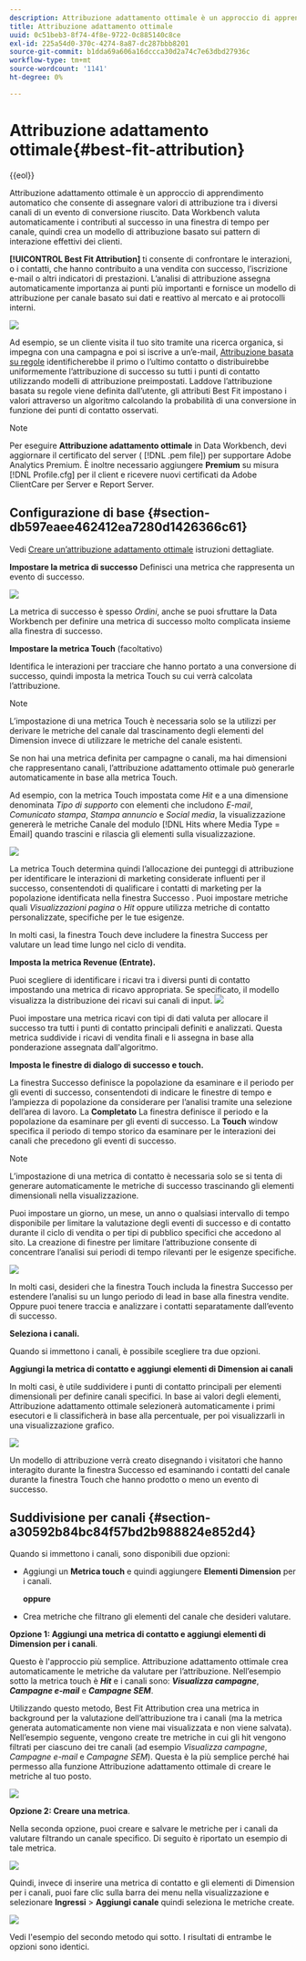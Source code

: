 ```yaml
---
description: Attribuzione adattamento ottimale è un approccio di apprendimento automatico che consente di assegnare valori di attribuzione tra i diversi canali di un evento di conversione riuscito. Data Workbench valuta automaticamente i contributi al successo in una finestra di tempo per canale, quindi crea un modello di attribuzione basato sui pattern di interazione effettivi dei clienti.
title: Attribuzione adattamento ottimale
uuid: 0c51beb3-8f74-4f8e-9722-0c885140c8ce
exl-id: 225a54d0-370c-4274-8a87-dc287bbb8201
source-git-commit: b1dda69a606a16dccca30d2a74c7e63dbd27936c
workflow-type: tm+mt
source-wordcount: '1141'
ht-degree: 0%

---
```


# Attribuzione adattamento ottimale{#best-fit-attribution}

{{eol}}

Attribuzione adattamento ottimale è un approccio di apprendimento automatico che consente di assegnare valori di attribuzione tra i diversi canali di un evento di conversione riuscito. Data Workbench valuta automaticamente i contributi al successo in una finestra di tempo per canale, quindi crea un modello di attribuzione basato sui pattern di interazione effettivi dei clienti.

**[!UICONTROL Best Fit Attribution]** ti consente di confrontare le interazioni, o i contatti, che hanno contribuito a una vendita con successo, l’iscrizione e-mail o altri indicatori di prestazioni. L’analisi di attribuzione assegna automaticamente importanza ai punti più importanti e fornisce un modello di attribuzione per canale basato sui dati e reattivo al mercato e ai protocolli interni.

![](assets/attrib_windows_5.png)

Ad esempio, se un cliente visita il tuo sito tramite una ricerca organica, si impegna con una campagna e poi si iscrive a un’e-mail, [Attribuzione basata su regole](/help/home/c-get-started/c-attribution-profiles/c-rules-attrib/c-rules-attrib.md) identificherebbe il primo o l’ultimo contatto o distribuirebbe uniformemente l’attribuzione di successo su tutti i punti di contatto utilizzando modelli di attribuzione preimpostati. Laddove l’attribuzione basata su regole viene definita dall’utente, gli attributi Best Fit impostano i valori attraverso un algoritmo calcolando la probabilità di una conversione in funzione dei punti di contatto osservati.

>[!NOTE]
>
>Per eseguire **Attribuzione adattamento ottimale** in Data Workbench, devi aggiornare il certificato del server ( [!DNL .pem file]) per supportare Adobe Analytics Premium. È inoltre necessario aggiungere **Premium** su misura [!DNL Profile.cfg] per il client e ricevere nuovi certificati da Adobe ClientCare per Server e Report Server.

## Configurazione di base {#section-db597eaee462412ea7280d1426366c61}

Vedi [Creare un’attribuzione adattamento ottimale](../../../../home/c-get-started/c-attribution-profiles/c-attrib-algorithmic/c-attrib-building.md#concept-fede6fc4f592475fa8b351b1765a522d) istruzioni dettagliate.

**Impostare la metrica di successo**
Definisci una metrica che rappresenta un evento di successo.

![](assets/attrib_windows_1.png)

La metrica di successo è spesso *Ordini*, anche se puoi sfruttare la Data Workbench per definire una metrica di successo molto complicata insieme alla finestra di successo.

**Impostare la metrica Touch** (facoltativo)

Identifica le interazioni per tracciare che hanno portato a una conversione di successo, quindi imposta la metrica Touch su cui verrà calcolata l’attribuzione.

>[!NOTE]
>
>L’impostazione di una metrica Touch è necessaria solo se la utilizzi per derivare le metriche del canale dal trascinamento degli elementi del Dimension invece di utilizzare le metriche del canale esistenti.

Se non hai una metrica definita per campagne o canali, ma hai dimensioni che rappresentano canali, l’attribuzione adattamento ottimale può generarle automaticamente in base alla metrica Touch.

Ad esempio, con la metrica Touch impostata come *Hit* e a una dimensione denominata *Tipo di supporto* con elementi che includono *E-mail*, *Comunicato stampa*, *Stampa annuncio* e *Social media*, la visualizzazione genererà le metriche Canale del modulo [!DNL Hits where Media Type = Email] quando trascini e rilascia gli elementi sulla visualizzazione.

![](assets/attrib_windows_2.png)

La metrica Touch determina quindi l’allocazione dei punteggi di attribuzione per identificare le interazioni di marketing considerate influenti per il successo, consentendoti di qualificare i contatti di marketing per la popolazione identificata nella finestra Successo . Puoi impostare metriche quali *Visualizzazioni pagina* o *Hit* oppure utilizza metriche di contatto personalizzate, specifiche per le tue esigenze.

In molti casi, la finestra Touch deve includere la finestra Success per valutare un lead time lungo nel ciclo di vendita.

**Imposta la metrica Revenue (Entrate).**

Puoi scegliere di identificare i ricavi tra i diversi punti di contatto impostando una metrica di ricavo appropriata. Se specificato, il modello visualizza la distribuzione dei ricavi sui canali di input. ![](assets/attrib_windows_6.png)

Puoi impostare una metrica ricavi con tipi di dati valuta per allocare il successo tra tutti i punti di contatto principali definiti e analizzati. Questa metrica suddivide i ricavi di vendita finali e li assegna in base alla ponderazione assegnata dall&#39;algoritmo.

**Imposta le finestre di dialogo di successo e touch.**

La finestra Successo definisce la popolazione da esaminare e il periodo per gli eventi di successo, consentendoti di indicare le finestre di tempo e l’ampiezza di popolazione da considerare per l’analisi tramite una selezione dell’area di lavoro. La **Completato** La finestra definisce il periodo e la popolazione da esaminare per gli eventi di successo. La **Touch** window specifica il periodo di tempo storico da esaminare per le interazioni dei canali che precedono gli eventi di successo.

>[!NOTE]
>
>L’impostazione di una metrica di contatto è necessaria solo se si tenta di generare automaticamente le metriche di successo trascinando gli elementi dimensionali nella visualizzazione.

Puoi impostare un giorno, un mese, un anno o qualsiasi intervallo di tempo disponibile per limitare la valutazione degli eventi di successo e di contatto durante il ciclo di vendita o per tipi di pubblico specifici che accedono al sito. La creazione di finestre per limitare l’attribuzione consente di concentrare l’analisi sui periodi di tempo rilevanti per le esigenze specifiche.

![](assets/attrib_windows_4.png)

In molti casi, desideri che la finestra Touch includa la finestra Successo per estendere l’analisi su un lungo periodo di lead in base alla finestra vendite. Oppure puoi tenere traccia e analizzare i contatti separatamente dall’evento di successo.

**Seleziona i canali.**

Quando si immettono i canali, è possibile scegliere tra due opzioni.

**Aggiungi la metrica di contatto e aggiungi elementi di Dimension ai canali**

In molti casi, è utile suddividere i punti di contatto principali per elementi dimensionali per definire canali specifici. In base ai valori degli elementi, Attribuzione adattamento ottimale selezionerà automaticamente i primi esecutori e li classificherà in base alla percentuale, per poi visualizzarli in una visualizzazione grafico.

![](assets/attrib_windows_7.png)

Un modello di attribuzione verrà creato disegnando i visitatori che hanno interagito durante la finestra Successo ed esaminando i contatti del canale durante la finestra Touch che hanno prodotto o meno un evento di successo.

## Suddivisione per canali {#section-a30592b84bc84f57bd2b988824e852d4}

Quando si immettono i canali, sono disponibili due opzioni:

* Aggiungi un **Metrica touch** e quindi aggiungere **Elementi Dimension** per i canali.

   **oppure**

* Crea metriche che filtrano gli elementi del canale che desideri valutare.

**Opzione 1: Aggiungi una metrica di contatto e aggiungi elementi di Dimension per i canali**.

Questo è l&#39;approccio più semplice. Attribuzione adattamento ottimale crea automaticamente le metriche da valutare per l’attribuzione. Nell’esempio sotto la metrica touch è ***Hit*** e i canali sono: ***Visualizza campagne***, ***Campagne e-mail*** e ***Campagne SEM***.

Utilizzando questo metodo, Best Fit Attribution crea una metrica in background per la valutazione dell’attribuzione tra i canali (ma la metrica generata automaticamente non viene mai visualizzata e non viene salvata). Nell’esempio seguente, vengono create tre metriche in cui gli hit vengono filtrati per ciascuno dei tre canali (ad esempio *Visualizza campagne*, *Campagne e-mail* e *Campagne SEM*). Questa è la più semplice perché hai permesso alla funzione Attribuzione adattamento ottimale di creare le metriche al tuo posto.

![](assets/attrib_touch_add_dims.png)

**Opzione 2: Creare una metrica**.

Nella seconda opzione, puoi creare e salvare le metriche per i canali da valutare filtrando un canale specifico. Di seguito è riportato un esempio di tale metrica.

![](assets/attrib_create_metric.png)

Quindi, invece di inserire una metrica di contatto e gli elementi di Dimension per i canali, puoi fare clic sulla barra dei menu nella visualizzazione e selezionare **Ingressi** > **Aggiungi canale** quindi seleziona le metriche create.

![](assets/attrib_results_2.png)

Vedi l&#39;esempio del secondo metodo qui sotto. I risultati di entrambe le opzioni sono identici.
